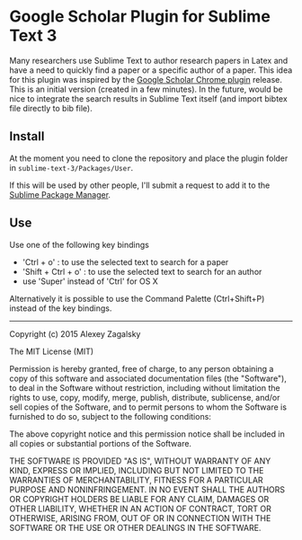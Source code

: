# Google Scholar Plugin for Sublime Text 3

Many researchers use Sublime Text to author research papers in Latex and have a need to quickly find a paper or a specific author of a paper. This idea for this plugin was inspired by the [Google Scholar Chrome plugin](https://chrome.google.com/webstore/detail/google-scholar-button/ldipcbpaocekfooobnbcddclnhejkcpn?hl=en) release. This is an initial version (created in a few minutes). In the future, would be nice to integrate the search results in Sublime Text itself (and import bibtex file directly to bib file).

## Install
At the moment you need to clone the repository and place the plugin folder in ```sublime-text-3/Packages/User```.

If this will be used by other people, I'll submit a request to add it to the [Sublime Package Manager](http://wbond.net/sublime_packages/package_control).

## Use
Use one of the following key bindings

- 'Ctrl + o' : to use the selected text to search for a paper
- 'Shift + Ctrl + o' : to use the selected text to search for an author
- use 'Super' instead of 'Ctrl' for OS X

Alternatively it is possible to use the Command Palette (Ctrl+Shift+P) instead of the key bindings.


---
Copyright (c) 2015 Alexey Zagalsky

The MIT License (MIT)

Permission is hereby granted, free of charge, to any person obtaining a copy
of this software and associated documentation files (the "Software"), to deal
in the Software without restriction, including without limitation the rights
to use, copy, modify, merge, publish, distribute, sublicense, and/or sell
copies of the Software, and to permit persons to whom the Software is
furnished to do so, subject to the following conditions:

The above copyright notice and this permission notice shall be included in all
copies or substantial portions of the Software.

THE SOFTWARE IS PROVIDED "AS IS", WITHOUT WARRANTY OF ANY KIND, EXPRESS OR
IMPLIED, INCLUDING BUT NOT LIMITED TO THE WARRANTIES OF MERCHANTABILITY,
FITNESS FOR A PARTICULAR PURPOSE AND NONINFRINGEMENT. IN NO EVENT SHALL THE
AUTHORS OR COPYRIGHT HOLDERS BE LIABLE FOR ANY CLAIM, DAMAGES OR OTHER
LIABILITY, WHETHER IN AN ACTION OF CONTRACT, TORT OR OTHERWISE, ARISING FROM,
OUT OF OR IN CONNECTION WITH THE SOFTWARE OR THE USE OR OTHER DEALINGS IN THE
SOFTWARE.